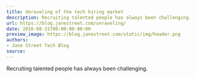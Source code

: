 ```yaml
---
title: Unraveling of the tech hiring market
description: Recruiting talented people has always been challenging.
url: https://blog.janestreet.com/unraveling/
date: 2016-08-31T00:00:00-00:00
preview_image: https://blog.janestreet.com/static/img/header.png
authors:
- Jane Street Tech Blog
source:
---
```


<p>Recruiting talented people has always been challenging.</p>


